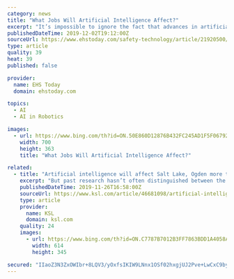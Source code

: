 ```yaml
---
category: news
title: "What Jobs Will Artificial Intelligence Affect?"
excerpt: "It’s impossible to ignore the fact that advances in artificial intelligence (AI) is changing how we do our current jobs ... “We find that Webb’s AI measures depict a very different range of impacts on the workforce than those from robotics and software. Where the robotics and software that dominate the automation field seem to mostly ..."
publishedDateTime: 2019-12-02T19:12:00Z
sourceUrl: https://www.ehstoday.com/safety-technology/article/21920500/what-jobs-will-artificial-intelligence-affect
type: article
quality: 39
heat: 39
published: false

provider:
  name: EHS Today
  domain: ehstoday.com

topics:
  - AI
  - AI in Robotics

images:
  - url: https://www.bing.com/th?id=ON.50E860D12876B432FC245AD1F5F06792
    width: 700
    height: 363
    title: "What Jobs Will Artificial Intelligence Affect?"

related:
  - title: "Artificial intelligence will affect Salt Lake, Ogden more than most areas in the nation, study shows"
    excerpt: "But past research hasn’t often distinguished between the coming effects of advancements in robotics and software, and those of artificial intelligence, or computers that can plan, learn, reason and problem solve. As robotics and software become more sophisticated, they’ll replace employees in industries like manufacturing, construction or ..."
    publishedDateTime: 2019-11-26T16:58:00Z
    sourceUrl: https://www.ksl.com/article/46681098/artificial-intelligence-will-affect-salt-lake-ogden-more-than-most-areas-in-the-nation-study-shows
    type: article
    provider:
      name: KSL
      domain: ksl.com
    quality: 24
    images:
      - url: https://www.bing.com/th?id=ON.C7787B7012B3FF7863BDD1A4058AD316
        width: 614
        height: 345

secured: "IIaoZ3N3ZxOWIbr+8LQV3/yOxfsIKIW9LNnx1OSf02hxgjUJ2Pve+LwCxC9byMggbEcAvRlVwDcNEV8jzbhC35FeUdRBC9qe9VCYcW3LyTUkirZq9FJVOm457+5M8LaziUiu+X9uOM6d3P0cTfoxWfDii5tcVsd8YTwjD1ta3qBq36U9ultRQ8Zg6KhaRS2zqFm6WoFFw9JFRZyPs+LjNrlsInvWu+DNHsj5QW3dcFAK08hIBb0pCTeD8YICkxYpMkytfR9/Kt+lRZXEFEnowg==;utJBvYSrz9ZJLUdGV7jprQ=="
---
```


